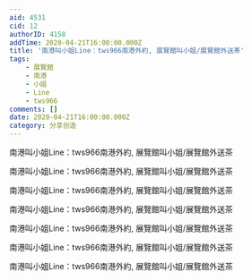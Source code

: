 ```yaml
---
aid: 4531
cid: 12
authorID: 4158
addTime: 2020-04-21T16:00:00.000Z
title: '南港叫小姐Line：tws966南港外約, 展覽館叫小姐/展覽館外送茶'
tags:
    - 展覽館
    - 南港
    - 小姐
    - Line
    - tws966
comments: []
date: 2020-04-21T16:00:00.000Z
category: 分享创造
---
```


南港叫小姐Line：tws966南港外約, 展覽館叫小姐/展覽館外送茶

南港叫小姐Line：tws966南港外約, 展覽館叫小姐/展覽館外送茶

南港叫小姐Line：tws966南港外約, 展覽館叫小姐/展覽館外送茶

南港叫小姐Line：tws966南港外約, 展覽館叫小姐/展覽館外送茶

南港叫小姐Line：tws966南港外約, 展覽館叫小姐/展覽館外送茶

南港叫小姐Line：tws966南港外約, 展覽館叫小姐/展覽館外送茶

南港叫小姐Line：tws966南港外約, 展覽館叫小姐/展覽館外送茶
